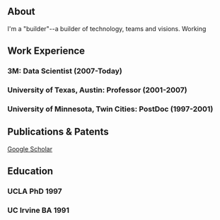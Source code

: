 ## About

I'm a "builder"--a builder of technology, teams and visions. Working

## Work Experience

### 3M: Data Scientist (2007-Today)

### University of Texas, Austin: Professor (2001-2007)

### University of Minnesota, Twin Cities: PostDoc (1997-2001)

## Publications & Patents

[Google Scholar](https://goo.gl/1pwk8X)

## Education

### UCLA PhD 1997

### UC Irvine BA 1991
